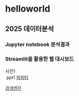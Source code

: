 # helloworld

## 2025 데이터분석
### Jupyter notebook 분석결과
### Streamlit을 활용한 웹 대시보드
사진1 <br>
<img scr = "da.png">
ppt1
[피피티](/project.pptx)

[검색엔진](https://www.google.com/)
